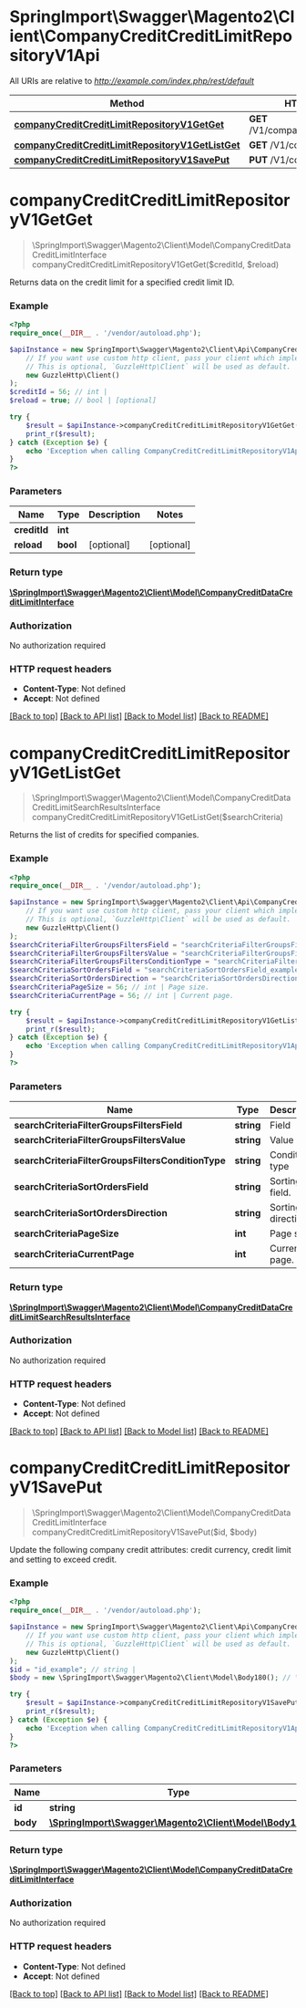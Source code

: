 # SpringImport\Swagger\Magento2\Client\CompanyCreditCreditLimitRepositoryV1Api

All URIs are relative to *http://example.com/index.php/rest/default*

Method | HTTP request | Description
------------- | ------------- | -------------
[**companyCreditCreditLimitRepositoryV1GetGet**](CompanyCreditCreditLimitRepositoryV1Api.md#companyCreditCreditLimitRepositoryV1GetGet) | **GET** /V1/companyCredits/{creditId} | 
[**companyCreditCreditLimitRepositoryV1GetListGet**](CompanyCreditCreditLimitRepositoryV1Api.md#companyCreditCreditLimitRepositoryV1GetListGet) | **GET** /V1/companyCredits/ | 
[**companyCreditCreditLimitRepositoryV1SavePut**](CompanyCreditCreditLimitRepositoryV1Api.md#companyCreditCreditLimitRepositoryV1SavePut) | **PUT** /V1/companyCredits/{id} | 


# **companyCreditCreditLimitRepositoryV1GetGet**
> \SpringImport\Swagger\Magento2\Client\Model\CompanyCreditDataCreditLimitInterface companyCreditCreditLimitRepositoryV1GetGet($creditId, $reload)



Returns data on the credit limit for a specified credit limit ID.

### Example
```php
<?php
require_once(__DIR__ . '/vendor/autoload.php');

$apiInstance = new SpringImport\Swagger\Magento2\Client\Api\CompanyCreditCreditLimitRepositoryV1Api(
    // If you want use custom http client, pass your client which implements `GuzzleHttp\ClientInterface`.
    // This is optional, `GuzzleHttp\Client` will be used as default.
    new GuzzleHttp\Client()
);
$creditId = 56; // int | 
$reload = true; // bool | [optional]

try {
    $result = $apiInstance->companyCreditCreditLimitRepositoryV1GetGet($creditId, $reload);
    print_r($result);
} catch (Exception $e) {
    echo 'Exception when calling CompanyCreditCreditLimitRepositoryV1Api->companyCreditCreditLimitRepositoryV1GetGet: ', $e->getMessage(), PHP_EOL;
}
?>
```

### Parameters

Name | Type | Description  | Notes
------------- | ------------- | ------------- | -------------
 **creditId** | **int**|  |
 **reload** | **bool**| [optional] | [optional]

### Return type

[**\SpringImport\Swagger\Magento2\Client\Model\CompanyCreditDataCreditLimitInterface**](../Model/CompanyCreditDataCreditLimitInterface.md)

### Authorization

No authorization required

### HTTP request headers

 - **Content-Type**: Not defined
 - **Accept**: Not defined

[[Back to top]](#) [[Back to API list]](../../README.md#documentation-for-api-endpoints) [[Back to Model list]](../../README.md#documentation-for-models) [[Back to README]](../../README.md)

# **companyCreditCreditLimitRepositoryV1GetListGet**
> \SpringImport\Swagger\Magento2\Client\Model\CompanyCreditDataCreditLimitSearchResultsInterface companyCreditCreditLimitRepositoryV1GetListGet($searchCriteria)



Returns the list of credits for specified companies.

### Example
```php
<?php
require_once(__DIR__ . '/vendor/autoload.php');

$apiInstance = new SpringImport\Swagger\Magento2\Client\Api\CompanyCreditCreditLimitRepositoryV1Api(
    // If you want use custom http client, pass your client which implements `GuzzleHttp\ClientInterface`.
    // This is optional, `GuzzleHttp\Client` will be used as default.
    new GuzzleHttp\Client()
);
$searchCriteriaFilterGroupsFiltersField = "searchCriteriaFilterGroupsFiltersField_example"; // string | Field
$searchCriteriaFilterGroupsFiltersValue = "searchCriteriaFilterGroupsFiltersValue_example"; // string | Value
$searchCriteriaFilterGroupsFiltersConditionType = "searchCriteriaFilterGroupsFiltersConditionType_example"; // string | Condition type
$searchCriteriaSortOrdersField = "searchCriteriaSortOrdersField_example"; // string | Sorting field.
$searchCriteriaSortOrdersDirection = "searchCriteriaSortOrdersDirection_example"; // string | Sorting direction.
$searchCriteriaPageSize = 56; // int | Page size.
$searchCriteriaCurrentPage = 56; // int | Current page.

try {
    $result = $apiInstance->companyCreditCreditLimitRepositoryV1GetListGet($searchCriteria);
    print_r($result);
} catch (Exception $e) {
    echo 'Exception when calling CompanyCreditCreditLimitRepositoryV1Api->companyCreditCreditLimitRepositoryV1GetListGet: ', $e->getMessage(), PHP_EOL;
}
?>
```

### Parameters

Name | Type | Description  | Notes
------------- | ------------- | ------------- | -------------
 **searchCriteriaFilterGroupsFiltersField** | **string**| Field | [optional]
 **searchCriteriaFilterGroupsFiltersValue** | **string**| Value | [optional]
 **searchCriteriaFilterGroupsFiltersConditionType** | **string**| Condition type | [optional]
 **searchCriteriaSortOrdersField** | **string**| Sorting field. | [optional]
 **searchCriteriaSortOrdersDirection** | **string**| Sorting direction. | [optional]
 **searchCriteriaPageSize** | **int**| Page size. | [optional]
 **searchCriteriaCurrentPage** | **int**| Current page. | [optional]

### Return type

[**\SpringImport\Swagger\Magento2\Client\Model\CompanyCreditDataCreditLimitSearchResultsInterface**](../Model/CompanyCreditDataCreditLimitSearchResultsInterface.md)

### Authorization

No authorization required

### HTTP request headers

 - **Content-Type**: Not defined
 - **Accept**: Not defined

[[Back to top]](#) [[Back to API list]](../../README.md#documentation-for-api-endpoints) [[Back to Model list]](../../README.md#documentation-for-models) [[Back to README]](../../README.md)

# **companyCreditCreditLimitRepositoryV1SavePut**
> \SpringImport\Swagger\Magento2\Client\Model\CompanyCreditDataCreditLimitInterface companyCreditCreditLimitRepositoryV1SavePut($id, $body)



Update the following company credit attributes: credit currency, credit limit and setting to exceed credit.

### Example
```php
<?php
require_once(__DIR__ . '/vendor/autoload.php');

$apiInstance = new SpringImport\Swagger\Magento2\Client\Api\CompanyCreditCreditLimitRepositoryV1Api(
    // If you want use custom http client, pass your client which implements `GuzzleHttp\ClientInterface`.
    // This is optional, `GuzzleHttp\Client` will be used as default.
    new GuzzleHttp\Client()
);
$id = "id_example"; // string | 
$body = new \SpringImport\Swagger\Magento2\Client\Model\Body180(); // \SpringImport\Swagger\Magento2\Client\Model\Body180 | 

try {
    $result = $apiInstance->companyCreditCreditLimitRepositoryV1SavePut($id, $body);
    print_r($result);
} catch (Exception $e) {
    echo 'Exception when calling CompanyCreditCreditLimitRepositoryV1Api->companyCreditCreditLimitRepositoryV1SavePut: ', $e->getMessage(), PHP_EOL;
}
?>
```

### Parameters

Name | Type | Description  | Notes
------------- | ------------- | ------------- | -------------
 **id** | **string**|  |
 **body** | [**\SpringImport\Swagger\Magento2\Client\Model\Body180**](../Model/Body180.md)|  | [optional]

### Return type

[**\SpringImport\Swagger\Magento2\Client\Model\CompanyCreditDataCreditLimitInterface**](../Model/CompanyCreditDataCreditLimitInterface.md)

### Authorization

No authorization required

### HTTP request headers

 - **Content-Type**: Not defined
 - **Accept**: Not defined

[[Back to top]](#) [[Back to API list]](../../README.md#documentation-for-api-endpoints) [[Back to Model list]](../../README.md#documentation-for-models) [[Back to README]](../../README.md)

